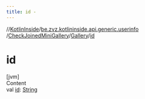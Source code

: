 ```yaml
---
title: id -
---
```

//[KotlinInside](../../../index.md)/[be.zvz.kotlininside.api.generic.userinfo](../../index.md)
/[CheckJoinedMiniGallery](../index.md)/[Gallery](index.md)/[id](id.md)

# id

[jvm]  
Content  
val [id](id.md): [String](https://kotlinlang.org/api/latest/jvm/stdlib/kotlin/-string/index.html)  



